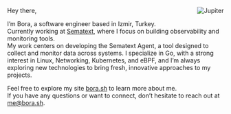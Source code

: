 <a href="https://bora.sh/jupiter/"><img align="right" src="https://user-images.githubusercontent.com/20258973/194757018-94c5f2b3-5e61-46e7-a4ef-69cfacdd9244.gif" alt="Jupiter"></a>

Hey there,

I’m Bora, a software engineer based in Izmir, Turkey.  
Currently working at [Sematext](https://sematext.com), where I focus on building observability and monitoring tools.  
My work centers on developing the Sematext Agent, a tool designed to collect and monitor data across systems. I specialize in Go, with a strong interest in Linux, Networking, Kubernetes, and eBPF, and I’m always exploring new technologies to bring fresh, innovative approaches to my projects.

Feel free to explore my site [bora.sh](https://bora.sh) to learn more about me.  
If you have any questions or want to connect, don’t hesitate to reach out at [me@bora.sh](mailto:me@bora.sh).
